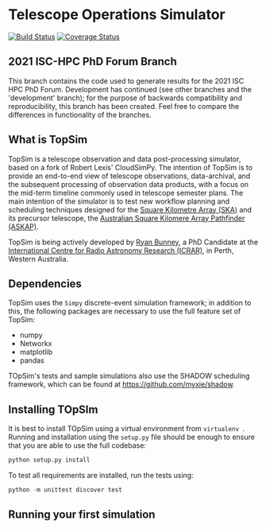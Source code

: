 # Telescope Operations Simulator
[![Build Status](https://travis-ci.com/top-sim/topsim.svg?branch=master
)](https://travis-ci.com/top-sim/topsim)
[![Coverage Status](https://coveralls.io/repos/github/top-sim/topsim/badge.svg?branch=master)](https://coveralls.io/github/top-sim/topsim?branch=master)

## 2021 ISC-HPC PhD Forum Branch
This branch contains the code used to generate results for the 2021 ISC HPC PhD 
Forum. Development has continued (see other branches and the 'development' branch); 
for the purpose of backwards compatibility and reproducibility, this branch
has been created. Feel free to compare the differences in functionality of the branches. 


## What is TopSim
TopSim is a telescope observation and data post-processing simulator, based on
a fork of Robert Lexis' CloudSimPy. The intention of TopSim is to provide an
end-to-end view of telescope observations, data-archival, and the subsequent
processing of observation data products, with a focus on the mid-term timeline
commonly used in telescope semester plans. The main intention of the simulator
is to test new workflow planning and scheduling techniques designed for the
[Square Kilometre Array (SKA)](https://www.skatelescope.org/) and its precursor
telescope, the [Australian Square Kilomere Array Pathfinder
(ASKAP)](https://www.atnf.csiro.au/projects/askap/index.html).

TopSim is being actively developed by [Ryan
Bunney](https://www.icrar.org/people/rbunney/), a PhD Candidate at the
[International Centre for Radio Astronomy Research
(ICRAR)](https://www.icrar.org/), in Perth, Western Australia. 

## Dependencies

TopSim uses the `Simpy` discrete-event simulation framework; in addition to
this, the following packages are necessary to use the full feature set of
TopSim:

* numpy
* Networkx
* matplotlib
* pandas 

TOpSim's tests and sample simulations also use the SHADOW scheduling
 framework, which can be found at https://github.com/myxie/shadow. 

## Installing TOpSIm

It is best to install TOpSim using a virtual environment from `virtualenv
`. Running and installation using the `setup.py` file should be enough
 to ensure that you are able to use the full codebase: 
 
 ```python
python setup.py install
```

To test all requirements are installed, run the tests using: 

```python
python -m unittest discover test
```

## Running your first simulation 

